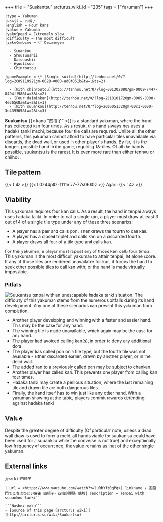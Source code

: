 +++
title = "Suukantsu"
arcturus_wiki_id = "235"
tags = ["Yakuman"]
+++

```yaku
|type = Yakuman
|kanji = 四槓子
|english = Four kans
|value = Yakuman
|yakuSpeed = Extremely slow
|difficulty = The most difficult
|yakuCombine = \* Daisangen

  - Suuankou
  - Shousuushii
  - Daisuushii
  - Ryuuiisou
  - Chinroutou

|gameExample = \* [Single suited](http://tenhou.net/0/?log=2009110921gm-0029-0000-ad0f061b&tw=1&ts=2)

  - [With chinroutou](http://tenhou.net/0/?log=2013020807gm-0009-7447-8494ff98&tw=3&ts=2)
  - [Four daiminkan](http://tenhou.net/0/?log=2010101720gm-0009-0000-4e36568a&tw=2&ts=1)
  - [With suuankou](http://tenhou.net/0/?log=2016051320gm-00c1-0000-3e439565&tw=2&ts=3)

```

**Suukantsu** {{< kana "四槓子" >}} is a standard yakuman, where the hand has collected kan four
times. As a result, this hand always has uses a hadaka tanki machi, because four tile calls are
required. Unlike all the other patterns, this yakuman cannot afford to have particular tiles
unavailable via discards, the dead wall, or used in other player's hands. By far, it is the longest
possible hand in the game, requiring 18-tiles. Of all the hands possible, suukantsu is the rarest.
It is even more rare than either tenhou or chiihou.

## Tile pattern

{{< t 4z >}} {{< t 0z44p0z-1111m77-77s0660z >}} Agari: {{< t 4z >}}

## Viability

This yakuman requires four kan calls. As a result, the hand in tenpai always uses hadaka tanki. In
order to call a single kan, a player must draw at least 3 out of 4 of a single tile type under any
of these three scenarios:

- A player has a pair and calls pon. Then draws the fourth to call kan.
- A player has a closed triplet and calls kan on a discarded fourth.
- A player draws all four of a tile type and calls kan.

For this yakuman, a player must repeat any of those kan calls four times. This yakuman is the most
difficult yakuman to attain tenpai, let alone score. If any of those tiles are rendered unavailable
for kan, it forces the hand to seek other possible tiles to call kan with; or the hand is made
virtually impossible.

### Pitfalls

![Suukantsu tenpai with an [unescapable hadaka tanki situation](http://tenhou.net/0/?log=2014031007gm-0009-7447-xfcc2dd624f0d&tw=3).](Hadakabind.png "Suukantsu tenpai with an unescapable hadaka tanki situation.")
The difficulty of this yakuman stems from the numerous pitfalls during its hand development. Any one
of these scenarios can prevent this yakuman from completion.

- Another player developing and winning with a faster and easier hand. This may be the case for any
  hand.
- The winning tile is made unavailable, which again may be the case for any hand.
- The player had avoided calling kan(s), in order to deny any additional dora.
- The player has called pon on a tile type, but the fourth tile was not available - either discarded
  earlier, drawn by another player, or in the dead wall.
- The added kan to a previously called pon may be subject to chankan.
- Another player has called kan. This prevents one player from calling kan four times.
- Hadaka tanki may create a perilous situation, where the last remaining tile and drawn tile are
  both dangerous tiles.
- Finally, the hand itself has to win just like any other hand. With a yakuman showing at the table,
  players commit towards defending against hadaka tanki.

## Value

Despite the greater degree of difficulty (Of particular note, unless a dead wall draw is used to
form a meld, all hands viable for suukantsu could have been used for a suuankou while the converse
is not true) and exceptionally low frequency of occurrence, the value remains as that of the other
single yakuman.

## External links

`jpwiki|四槓子`

````Youtube
| url = <https://www.youtube.com/watch?v=luRbYfi0qPg>| linkname = 雀龍門でこれはひどい麻雀 四槓子・四暗刻単騎 聴牌| description = Tenpai with suuankou tanki```

```Navbox yaku```
- [Source of this page [arcturus wiki]](http://arcturus.su/wiki/Suukantsu)
````
